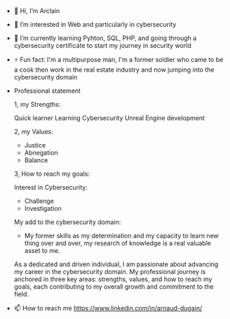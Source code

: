 - 👋 Hi, I’m Arclain

- 👀 I’m interested in Web and particularly in cybersecurity

- 🌱 I’m currently learning Pyhton, SQL, PHP, and going through a cybersecurity certificate to start my journey in security world

- ⚡ Fun fact: I'm a multipurpose man, I'm a former soldier who came to be a cook then work in the real estate industry and now jumping into the cybersecurity domain

- Professional statement
  
   1, my Strengths:
        
   Quick learner
        Learning Cybersecurity
        Unreal Engine development
        
   2, my Values:
        
     - Justice
     - Abnegation
     - Balance
        
   3, How to reach my goals:
        
     Interest in Cybersecurity:
  
    - Challenge
    - Investigation 
        
     My add to the cybersecurity domain:
  
    - My former skills as my determination and my capacity to learn new
      thing over and over, my research of knowledge is a real valuable asset to me.
        
        
  As a dedicated and driven individual, I am passionate about advancing my career in the cybersecurity domain.
  My professional journey is anchored in three key areas: strengths, values,
  and how to reach my goals, each contributing to my overall growth and commitment to the field.


- 📫 How to reach me
  https://www.linkedin.com/in/arnaud-dugain/

<!---
- 😄 Pronouns: ...
- 💞️ I’m looking to collaborate on ..
Arclain/Arclain is a ✨ special ✨ repository because its `README.md` (this file) appears on your GitHub profile.
You can click the Preview link to take a look at your changes.
--->

